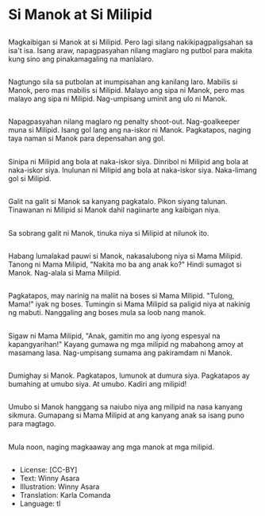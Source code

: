 # Si Manok at Si Milipid

##
Magkaibigan si Manok at si Milipid. Pero lagi silang nakikipagpaligsahan sa isa't isa. Isang araw, napagpasyahan nilang maglaro ng putbol para makita kung sino ang pinakamagaling na manlalaro.

##
Nagtungo sila sa putbolan at inumpisahan ang kanilang laro. Mabilis si Manok, pero mas mabilis si Milipid. Malayo ang sipa ni Manok, pero mas malayo ang sipa ni Milipid. Nag-umpisang uminit ang ulo ni Manok.

##
Napagpasyahan nilang maglaro ng penalty shoot-out. Nag-goalkeeper muna si Milipid. Isang gol lang ang na-iskor ni Manok. Pagkatapos, naging taya naman si Manok para depensahan ang gol.


##
Sinipa ni Milipid ang bola at naka-iskor siya. Dinribol ni Milipid ang bola at naka-iskor siya. Inulunan ni Milipid ang bola at naka-iskor siya. Naka-limang gol si Milipid. 

##
Galit na galit si Manok sa kanyang pagkatalo. Pikon siyang talunan. Tinawanan ni Milipid si Manok dahil nagiinarte ang kaibigan niya.

##
Sa sobrang galit ni Manok, tinuka niya si Milipid at nilunok ito.

##
Habang lumalakad pauwi si Manok, nakasalubong niya si Mama Milipid. Tanong ni Mama Milipid, "Nakita mo ba ang anak ko?" Hindi sumagot si Manok. Nag-alala si Mama Milipid.

##
Pagkatapos, may narinig na maliit na boses si Mama Milipid. "Tulong, Mama!" iyak ng boses. Tumingin si Mama Milipid sa paligid niya at nakinig ng mabuti. Nanggaling ang boses mula sa loob nang manok.

##
Sigaw ni Mama Milipid, "Anak, gamitin mo ang iyong espesyal na kapangyarihan!" Kayang gumawa ng mga milipid ng mabahong amoy at masamang lasa. Nag-umpisang sumama ang pakiramdam ni Manok.

##
Dumighay si Manok. Pagkatapos, lumunok at dumura siya. Pagkatapos ay bumahing at umubo siya. At umubo. Kadiri ang milipid!

##
Umubo si Manok hanggang sa naiubo niya ang milipid na nasa kanyang sikmura. Gumapang si Mama Milipid at ang kanyang anak sa isang puno para magtago.

##
Mula noon, naging magkaaway ang mga manok at mga milipid. 

##
* License: [CC-BY]
* Text: Winny Asara
* Illustration: Winny Asara
* Translation: Karla Comanda
* Language: tl

